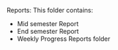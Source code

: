 Reports:
This folder contains:
-	Mid semester Report
-	End  semester Report
-	Weekly Progress Reports folder

